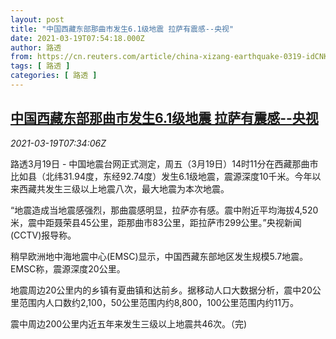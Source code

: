 ```yaml
---
layout: post
title: "中国西藏东部那曲市发生6.1级地震 拉萨有震感--央视"
date: 2021-03-19T07:54:18.000Z
author: 路透
from: https://cn.reuters.com/article/china-xizang-earthquake-0319-idCNKBS2BB0LH
tags: [ 路透 ]
categories: [ 路透 ]
---
```

<!--1616140458000-->
[中国西藏东部那曲市发生6.1级地震 拉萨有震感--央视](https://cn.reuters.com/article/china-xizang-earthquake-0319-idCNKBS2BB0LH)
------

<div>
<div><i>2021-03-19T07:34:06Z</i></div><p>路透3月19日 - 中国地震台网正式测定，周五（3月19日）14时11分在西藏那曲市比如县（北纬31.94度，东经92.74度）发生6.1级地震，震源深度10千米。今年以来西藏共发生三级以上地震八次，最大地震为本次地震。</p><p>“地震造成当地震感强烈，那曲震感明显，拉萨亦有感。震中附近平均海拔4,520米，震中距聂荣县45公里，距那曲市83公里，距拉萨市299公里。”央视新闻(CCTV)报导称。</p><p>稍早欧洲地中海地震中心(EMSC)显示，中国西藏东部地区发生规模5.7地震。EMSC称，震源深度20公里。</p><p>地震周边20公里内的乡镇有夏曲镇和达前乡。据移动人口大数据分析，震中20公里范围内人口数约2,100，50公里范围内约8,800，100公里范围内约11万。</p><p>震中周边200公里内近五年来发生三级以上地震共46次。（完)</p>
</div>

